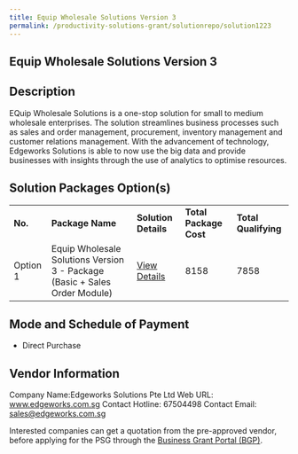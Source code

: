```yaml
---
title: Equip Wholesale Solutions Version 3
permalink: /productivity-solutions-grant/solutionrepo/solution1223
---
```


## Equip Wholesale Solutions Version 3

## Description

EQuip Wholesale Solutions is a one-stop solution for small to medium wholesale enterprises. 
The solution streamlines business processes such as sales and order management, procurement, inventory management and customer relations management. 
With the advancement of technology, Edgeworks Solutions is able to now use the big data and provide businesses with insights through the use of analytics to optimise resources.

## Solution Packages Option(s)

<table>
<tr>
<td><b>No.</b></td>
<td><b>Package Name</b></td>
<td><b>Solution Details</b></td>
<td><b>Total Package Cost</b></td>
<td><b>Total Qualifying</b></td>
</tr>
<tr>
<td>Option 1</td>
<td>Equip Wholesale Solutions Version 3 - Package (Basic + Sales Order Module)</td>
<td><a href='https://www.gobusiness.gov.sg/images/psg/Desensitised_Edgeworks_Annex_3_CR_wef_5_Oct_2020_Part_2.pdf'>View Details</a></td>
<td>8158</td>
<td>7858</td>
</tr>
</table>

## Mode and Schedule of Payment

 - Direct Purchase

## Vendor Information

 Company Name:Edgeworks Solutions Pte Ltd 
Web URL: www.edgeworks.com.sg 
Contact Hotline: 67504498 
Contact Email: sales@edgeworks.com.sg 


Interested companies can get a quotation from the pre-approved vendor, before applying for the PSG through the <a href='https://www.businessgrants.gov.sg/'>Business Grant Portal (BGP)</a>.

<script src="/jquery/resize-tables.js"></script>
